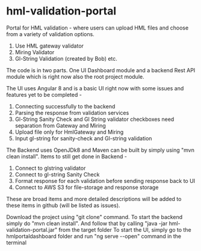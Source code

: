 # hml-validation-portal

Portal for HML validation - where users can upload HML files and choose from a variety of validation options.
1. Use HML gateway validator
2. Miring Validator
3. Gl-String Validation (created by Bob)
etc.


The code is in two parts. One UI Dashboard module and a backend Rest API module which is right now also the root project module.

The UI uses Angular 8 and is a basic UI right now with some issues and features yet to be completed - 
1. Connecting successfully to the backend
2. Parsing the response from validation services
3. Gl-String Sanity Check and Gl String validator checkboxes need separation from Gateway and Miring
4. Upload file only for HmlGateway and Miring
5. Input gl-string for sanity-check and Gl-string validation


The Backend uses OpenJDk8 and Maven can be built by simply using "mvn clean install". Items to still get done in Backend -
1. Connect to glstring validator
2. Connect to gl-string Sanity Check
3. Format response for each validation before sending response back to UI
4. Connect to AWS S3 for file-storage and response storage

These are broad items and more detailed descriptions will be added to these items in github (will be listed as issues).


Download the project using "git clone" command.
To start the backend simply do "mvn clean install". And follow that by calling "java -jar hml-validation-portal.jar" from the target folder
To start the UI, simply go to the hmlportaldashboard folder and run "ng serve --open" command in the terminal
